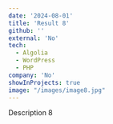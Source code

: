 ```yaml
---
date: '2024-08-01'
title: 'Result 8'
github: ''
external: 'No'
tech:
  - Algolia
  - WordPress
  - PHP
company: 'No'
showInProjects: true
image: "/images/image8.jpg"
---
```


Description 8
